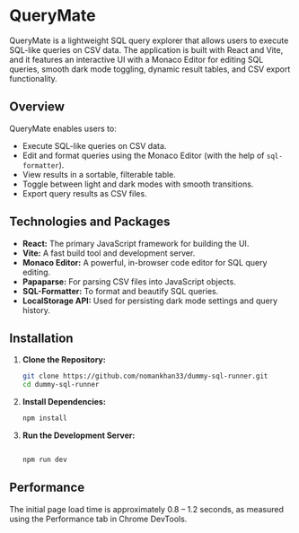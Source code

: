 # QueryMate

QueryMate is a lightweight SQL query explorer that allows users to execute SQL-like queries on CSV data. The application is built with React and Vite, and it features an interactive UI with a Monaco Editor for editing SQL queries, smooth dark mode toggling, dynamic result tables, and CSV export functionality.

## Overview

QueryMate enables users to:
- Execute SQL-like queries on CSV data.
- Edit and format queries using the Monaco Editor (with the help of `sql-formatter`).
- View results in a sortable, filterable table.
- Toggle between light and dark modes with smooth transitions.
- Export query results as CSV files.

## Technologies and Packages

- **React:** The primary JavaScript framework for building the UI.
- **Vite:** A fast build tool and development server.
- **Monaco Editor:** A powerful, in-browser code editor for SQL query editing.
- **Papaparse:** For parsing CSV files into JavaScript objects.
- **SQL-Formatter:** To format and beautify SQL queries.
- **LocalStorage API:** Used for persisting dark mode settings and query history.

## Installation

1. **Clone the Repository:**

   ```bash
   git clone https://github.com/nomankhan33/dummy-sql-runner.git
   cd dummy-sql-runner

2. **Install Dependencies:**

   ```bash
   npm install

3. **Run the Development Server:**

   ```bash

   npm run dev

## Performance

The initial page load time is approximately 0.8 – 1.2 seconds, as measured using the Performance tab in Chrome DevTools.
